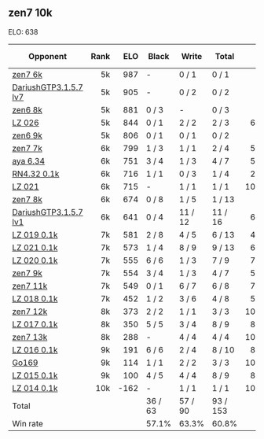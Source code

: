 ## zen7 10k ##

ELO: 638

Opponent | Rank | ELO | Black | Write | Total | Win rate
---------|-----:|----:|-------|-------|-------|-------:
[zen7 6k](zen7%206k.md) | 5k | 987 | - | 0 / 1 | 0 / 1 | 0.0%
[DariushGTP3.1.5.7 lv7](DariushGTP3.1.5.7%20lv7.md) | 5k | 905 | - | 0 / 2 | 0 / 2 | 0.0%
[zen6 8k](zen6%208k.md) | 5k | 881 | 0 / 3 | - | 0 / 3 | 0.0%
[LZ 026](LZ%20026.md) | 5k | 844 | 0 / 1 | 2 / 2 | 2 / 3 | 66.7%
[zen6 9k](zen6%209k.md) | 5k | 806 | 0 / 1 | 0 / 1 | 0 / 2 | 0.0%
[zen7 7k](zen7%207k.md) | 6k | 799 | 1 / 3 | 1 / 1 | 2 / 4 | 50.0%
[aya 6.34](aya%206.34.md) | 6k | 751 | 3 / 4 | 1 / 3 | 4 / 7 | 57.1%
[RN4.32 0.1k](RN4.32%200.1k.md) | 6k | 716 | 1 / 1 | 0 / 3 | 1 / 4 | 25.0%
[LZ 021](LZ%20021.md) | 6k | 715 | - | 1 / 1 | 1 / 1 | 100.0%
[zen7 8k](zen7%208k.md) | 6k | 674 | 0 / 8 | 1 / 5 | 1 / 13 | 7.7%
[DariushGTP3.1.5.7 lv1](DariushGTP3.1.5.7%20lv1.md) | 6k | 641 | 0 / 4 | 11 / 12 | 11 / 16 | 68.8%
[LZ 019 0.1k](LZ%20019%200.1k.md) | 7k | 581 | 2 / 8 | 4 / 5 | 6 / 13 | 46.2%
[LZ 021 0.1k](LZ%20021%200.1k.md) | 7k | 573 | 1 / 4 | 8 / 9 | 9 / 13 | 69.2%
[LZ 020 0.1k](LZ%20020%200.1k.md) | 7k | 555 | 6 / 6 | 1 / 3 | 7 / 9 | 77.8%
[zen7 9k](zen7%209k.md) | 7k | 554 | 3 / 4 | 1 / 3 | 4 / 7 | 57.1%
[zen7 11k](zen7%2011k.md) | 7k | 549 | 0 / 1 | 6 / 7 | 6 / 8 | 75.0%
[LZ 018 0.1k](LZ%20018%200.1k.md) | 7k | 452 | 1 / 2 | 3 / 6 | 4 / 8 | 50.0%
[zen7 12k](zen7%2012k.md) | 8k | 373 | 2 / 2 | 1 / 1 | 3 / 3 | 100.0%
[LZ 017 0.1k](LZ%20017%200.1k.md) | 8k | 350 | 5 / 5 | 3 / 4 | 8 / 9 | 88.9%
[zen7 13k](zen7%2013k.md) | 8k | 288 | - | 4 / 4 | 4 / 4 | 100.0%
[LZ 016 0.1k](LZ%20016%200.1k.md) | 9k | 191 | 6 / 6 | 2 / 4 | 8 / 10 | 80.0%
[Go169](Go169.md) | 9k | 114 | 1 / 1 | 2 / 2 | 3 / 3 | 100.0%
[LZ 015 0.1k](LZ%20015%200.1k.md) | 9k | 100 | 4 / 5 | 4 / 4 | 8 / 9 | 88.9%
[LZ 014 0.1k](LZ%20014%200.1k.md) | 10k | -162 | - | 1 / 1 | 1 / 1 | 100.0%
Total | | | 36 / 63 | 57 / 90 | 93 / 153 | 
Win rate| | | 57.1% | 63.3% | 60.8% | 

